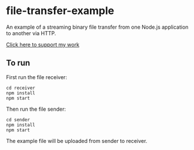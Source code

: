 # file-transfer-example

An example of a streaming binary file transfer from one Node.js application to another via HTTP.

[Click here to support my work](https://www.codecapers.com.au/about#support-my-work)

## To run

First run the file receiver:

    cd receiver
    npm install
    npm start

Then run the file sender:

    cd sender
    npm install
    npm start

The example file will be uploaded from sender to receiver.

